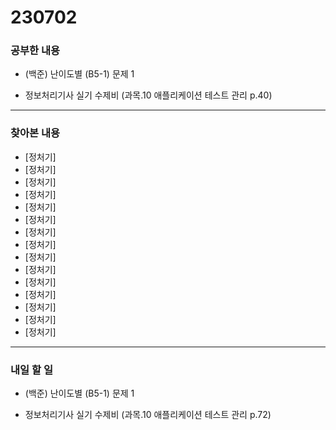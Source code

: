 # 230702

### 공부한 내용

- (백준) 난이도별 (B5-1) 문제 1

- 정보처리기사 실기 수제비 (과목.10 애플리케이션 테스트 관리 p.40)

---

### 찾아본 내용

- [정처기]
- [정처기]
- [정처기]
- [정처기]
- [정처기]
- [정처기]
- [정처기]
- [정처기]
- [정처기]
- [정처기]
- [정처기]
- [정처기]
- [정처기]
- [정처기]
- [정처기]

---

### 내일 할 일

- (백준) 난이도별 (B5-1) 문제 1

- 정보처리기사 실기 수제비 (과목.10 애플리케이션 테스트 관리 p.72)
